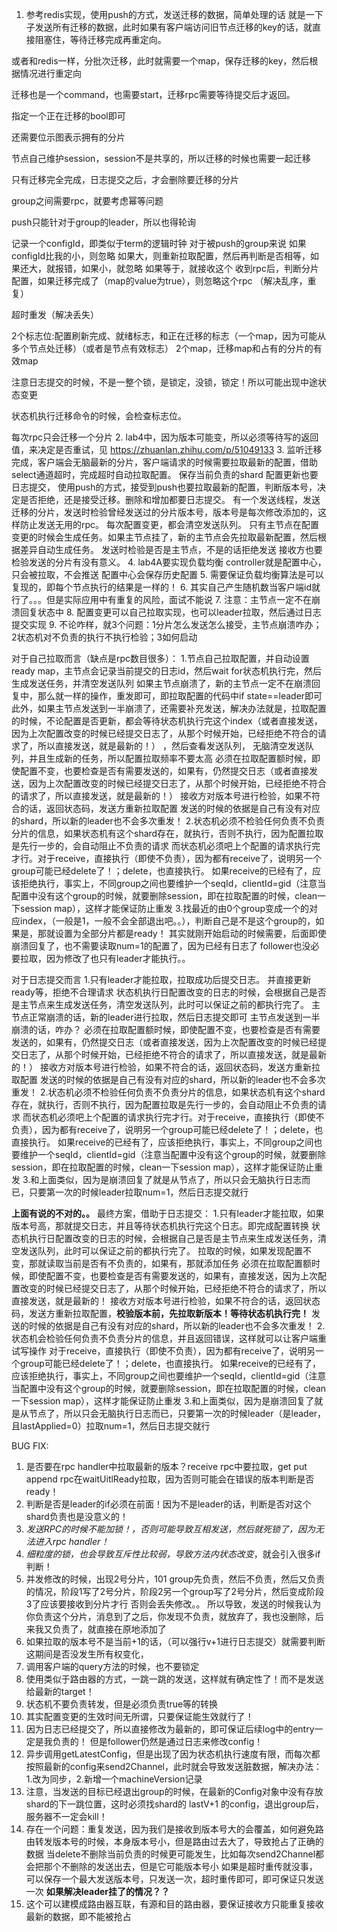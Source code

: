 1. 参考redis实现，使用push的方式，发送迁移的数据，简单处理的话
就是一下子发送所有迁移的数据，此时如果有客户端访问旧节点迁移的key的话，就直接阻塞住，等待迁移完成再重定向。

或者和redis一样，分批次迁移，此时就需要一个map，保存迁移的key，然后根据情况进行重定向

迁移也是一个command，也需要start，迁移rpc需要等待提交后才返回。

指定一个正在迁移的bool即可

还需要位示图表示拥有的分片

节点自己维护session，session不是共享的，所以迁移的时候也需要一起迁移

只有迁移完全完成，日志提交之后，才会删除要迁移的分片

group之间需要rpc，就要考虑幂等问题

push只能针对于group的leader，所以也得轮询

记录一个configId，即类似于term的逻辑时钟
对于被push的group来说
如果configId比我的小，则忽略
如果大，则重新拉取配置，然后再判断是否相等，如果还大，就报错，如果小，就忽略
如果等于，就接收这个
收到rpc后，判断分片配置，如果迁移完成了（map的value为true），则忽略这个rpc
（解决乱序，重复）

超时重发（解决丢失）

2个标志位:配置刷新完成、就绪标志，和正在迁移的标志（一个map，因为可能从多个节点处迁移）（或者是节点有效标志）
2个map，迁移map和占有的分片的有效map

注意日志提交的时候，不是一整个锁，是锁定，没锁，锁定！所以可能出现中途状态变更

状态机执行迁移命令的时候，会检查标志位。

每次rpc只会迁移一个分片
2. lab4中，因为版本可能变，所以必须等待写的返回值，来决定是否重试，见
https://zhuanlan.zhihu.com/p/51049133
3. 监听迁移完成，客户端会无脑最新的分片，客户端请求的时候需要拉取最新的配置，借助select通道超时，完成超时自动拉取配置。
   保存当前负责的shard
   配置更新也要日志提交，
   使用push的方式，接受到push也要拉取最新的配置，判断版本号，决定是否拒绝，还是接受迁移。删除和增加都要日志提交。
   有一个发送线程，发送迁移的分片，发送时检验曾经发送过的分片版本号，版本号是每次修改添加的，这样防止发送无用的rpc。
   每次配置变更，都会清空发送队列。
   只有主节点在配置变更的时候会生成任务。如果主节点挂了，新的主节点会先拉取最新配置，然后根据差异自动生成任务。
   发送时检验是否是主节点，不是的话拒绝发送
   接收方也要检验发送的分片有没有意义。
4. lab4A要实现负载均衡
controller就是配置中心，只会被拉取，不会推送
配置中心会保存历史配置
5. 需要保证负载均衡算法是可以复现的，即每个节点执行的结果是一样的！
6. 其实自己产生随机数当客户端id就行了。。。但是实际应用中有重复的风险，面试不能说
7. 注意：主节点一定不在崩溃回复状态中
8. 配置变更可以自己拉取实现，也可以leader拉取，然后通过日志提交实现
9. 不论咋样，就3个问题：1分片怎么发送怎么接受，主节点崩溃咋办；2状态机对不负责的执行不执行检验；3如何启动

对于自己拉取而言（缺点是rpc数目很多）：
1.节点自己拉取配置，并自动设置ready map，主节点会记录当前提交的日志id，然后wait for状态机执行完，然后生成发送任务，并清空发送队列
如果主节点崩溃了，新的主节点一定不在崩溃回复中，那么就一样的操作，重发即可，即拉取配置的代码中if state==leader即可
此外，如果主节点发送到一半崩溃了，还需要补充发送，解决办法就是，拉取配置的时候，不论配置是否更新，都会等待状态机执行完这个index（或者直接发送，因为上次配置改变的时候已经提交日志了，从那个时候开始，已经拒绝不符合的请求了，所以直接发送，就是最新的！） ，然后查看发送队列， 
无脑清空发送队列，并且生成新的任务，所以配置拉取频率不要太高
必须在拉取配置额时候，即使配置不变，也要检查是否有需要发送的，如果有，仍然提交日志（或者直接发送，因为上次配置改变的时候已经提交日志了，从那个时候开始，已经拒绝不符合的请求了，所以直接发送，就是最新的！）
接收方对版本号进行检验，如果不符合的话，返回状态码，发送方重新拉取配置
发送的时候的依据是自己有没有对应的shard，所以新的leader也不会多次重发！
2.状态机必须不检验任何负责不负责分片的信息，如果状态机有这个shard存在，就执行，否则不执行，因为配置拉取是先行一步的，会自动阻止不负责的请求
而状态机必须吧上个配置的请求执行完才行。对于receive，直接执行（即使不负责），因为都有receive了，说明另一个group可能已经delete了！；delete，也直接执行。
如果receive的已经有了，应该拒绝执行，事实上，不同group之间也要维护一个seqId，clientId=gid（注意当配置中没有这个group的时候，就要删除session，即在拉取配置的时候，clean一下session map），这样才能保证防止重发
3.找最近的由0个group变成一个的对应index，（一般是1，一般不会全部退出吧。。），判断自己是不是这个group的，如果是，那就设置为全部分片都是ready！
其实就刚开始启动的时候需要，后面即使崩溃回复了，也不需要读取num=1的配置了，因为已经有日志了
follower也没必要拉取，因为修改了也只有leader才能执行。。

对于日志提交而言
1.只有leader才能拉取，拉取成功后提交日志。 并直接更新ready等，拒绝不合理请求
状态机执行日配置改变的日志的时候，会根据自己是否是主节点来生成发送任务，清空发送队列，此时可以保证之前的都执行完了。
主节点正常崩溃的话，新的leader进行拉取，然后日志提交即可
主节点发送到一半崩溃的话，咋办？
必须在拉取配置额时候，即使配置不变，也要检查是否有需要发送的，如果有，仍然提交日志（或者直接发送，因为上次配置改变的时候已经提交日志了，从那个时候开始，已经拒绝不符合的请求了，所以直接发送，就是最新的！）
接收方对版本号进行检验，如果不符合的话，返回状态码，发送方重新拉取配置
发送的时候的依据是自己有没有对应的shard，所以新的leader也不会多次重发！
2.状态机必须不检验任何负责不负责分片的信息，如果状态机有这个shard存在，就执行，否则不执行，因为配置拉取是先行一步的，会自动阻止不负责的请求
而状态机必须吧上个配置的请求执行完才行。对于receive，直接执行（即使不负责），因为都有receive了，说明另一个group可能已经delete了！；delete，也直接执行。
如果receive的已经有了，应该拒绝执行，事实上，不同group之间也要维护一个seqId，clientId=gid（注意当配置中没有这个group的时候，就要删除session，即在拉取配置的时候，clean一下session map），这样才能保证防止重发
3.和上面类似，因为是崩溃回复了就是从节点了，所以只会无脑执行日志而已，只要第一次的时候leader拉取num=1，然后日志提交就行

**上面有说的不对的。。**
最终方案，借助于日志提交：
1.只有leader才能拉取，如果版本号高，那就提交日志，并且等待状态机执行完这个日志。即完成配置转换
状态机执行日配置改变的日志的时候，会根据自己是否是主节点来生成发送任务，清空发送队列，此时可以保证之前的都执行完了。
拉取的时候，如果发现配置不变，那就读取当前是否有不负责的，如果有，那就添加任务
必须在拉取配置额时候，即使配置不变，也要检查是否有需要发送的，如果有，直接发送，因为上次配置改变的时候已经提交日志了，从那个时候开始，已经拒绝不符合的请求了，所以直接发送，就是最新的！
接收方对版本号进行检验，如果不符合的话，返回状态码，发送方重新拉取配置，**校验版本前，先拉取新版本！等待状态机执行完！**
发送的时候的依据是自己有没有对应的shard，所以新的leader也不会多次重发！
2.状态机会检验任何负责不负责分片的信息，并且返回错误，这样就可以让客户端重试写操作
对于receive，直接执行（即使不负责），因为都有receive了，说明另一个group可能已经delete了！；delete，也直接执行。
如果receive的已经有了，应该拒绝执行，事实上，不同group之间也要维护一个seqId，clientId=gid（注意当配置中没有这个group的时候，就要删除session，即在拉取配置的时候，clean一下session map），这样才能保证防止重发
3.和上面类似，因为是崩溃回复了就是从节点了，所以只会无脑执行日志而已，只要第一次的时候leader（是leader，且lastApplied=0）拉取num=1，然后日志提交就行


BUG FIX:
1. 是否要在rpc handler中拉取最新的版本？receive rpc中要拉取，get put append rpc在waitUitlReady拉取，因为否则可能会在错误的版本判断是否ready！
2. 判断是否是leader的if必须在前面！因为不是leader的话，判断是否对这个shard负责也是没意义的！
3. *发送RPC的时候不能加锁！，否则可能导致互相发送，然后就死锁了，因为无法进入rpc handler！*
4. *细粒度的锁，也会导致互斥性比较弱，导致方法内状态改变*，就会引入很多if判断！
5. 并发修改的时候，出现2号分片，101 group先负责，然后不负责，然后又负责的情况，阶段1写了2号分片，阶段2另一个group写了2号分片，然后变成阶段3了应该要接收到分片才行
否则会丢失修改。。
所以导致，发送的时候我认为你负责这个分片，消息到了之后，你发现不负责，就放弃了，我也没删除，后来我又负责了，就直接在原地添加了
6. 如果拉取的版本号不是当前+1的话，（可以强行v+1进行日志提交）就需要判断这期间是否没发生所有权变化，
7. 调用客户端的query方法的时候，也不要锁定
8. 使用类似于路由器的方式，一跳一跳的发送，这样就有确定性了！而不是发送给最新的target！
9. 状态机不要负责转发，但是必须负责true等的转换
10. 其实配置变更的生效时间无所谓，只要保证能生效就行了！
11. 因为日志已经提交了，所以直接修改为最新的，即可保证后续log中的entry一定是我负责的！ 但是follower仍然是通过日志来修改config！
12. 异步调用getLatestConfig，但是出现了因为状态机执行速度有限，而每次都按照最新的config来send2Channel，此时就会导致发送脏数据，解决办法：1.改为同步，2.新增一个machineVersion记录
13. 注意，当发送的目标已经退出group的时候，在最新的Config对象中没有存放shard的下一跳位置，这时必须找shard的 lastV+1 的config，退出group后，服务器不一定会kill！
14. 存在一个问题：重复发送，因为我们是接收到版本号大的会覆盖，如何避免路由转发版本号的时候，本身版本号小，但是路由过去大了，导致抢占了正确的数据
当delete不删除当前负责的时候更可能发生，比如每次send2Channel都会把那个不删除的发送出去，但是它可能版本号小
如果是超时重传就没事，
可以保存一个最大发送版本号，只发送一次，超时重传即可，即可保证只发送一次
**如果解决leader挂了的情况？？**
15. 这个可以建模成路由器互联，有源和目的路由器，要保证接收方只能重复接收最新的数据，即不能被抢占
